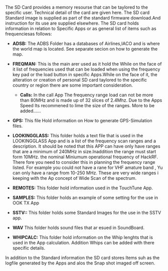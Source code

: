 The SD Card provides a memory resourse  that can be taylored to the specific user. Technical detail of the card are given here. The SD card Standard image is supplied as part of the standard firmware download.And instruction for its use are supplied elsewhere. The SD card holds information  in relation to Specific Apps or as general list of items such as frequenciesas follows:

* **ADSB:**  The ADBS Folder has a databases of Airlines,IACO and is where the world map is located. See separate secion on how to generate the map.
* **FREQMAN:**  This is the main arer used as it hold the   While on the face of it list of frequencies used that can be loaded when using the frequency key pad or the load button in specific Apps.While on the face of it, the alteration or creation of personal SD card taylored to the specific country or region there are some important consideration.
     * **Calls:**  In the call App The frequency range load can not be more than  80MHz and is made up of 32 slices of 2.4Mhz. Due to the Apps Speed Its recommened to lime the size of the ranges.
More to be added......

* **GPS:** This file Hold information on How to generate GPS-Simulation files.
* **LOOKINGGLASS:** This folder holds a text file that is used in the LOOKINGGLASS App and is a list of the frequency scan ranges  and a description. It should be noted that this APP can have only have ranges that are a minimum of 240MHz in size.Inaddition the range must start form 10MHz. the nominal Miniumum operational frequency of HackRF. There fore you need to consider this in planning the frequency range listed. For example you could not have a rane for  VHF amature band , Yu can only have a range from 10-250 MHz. These are very wide ranges  i keeping with the Ap concept of Wide Scan of the spectrum.
* **REMOTES:** This folder hold information used in the TouchTune App.
* **SAMPLES:** This folder holds an example of some setting for the use in OOK TX App
* **SSTV::** This folder holds some Standard Images for the use in the SSTV app.
* **WAV** This folder holds sound files  that ar esued in SoundBoard.
* **WHIPCALC:** This folder hold information on the  Whip lenghts that is used in the App calculation. Addition Whips can be added with there specific details.

 In addition to the  Standard information the SD card stores Items suh as the logfile generated by the Apps and alos the Snap shot imaged off screen.
